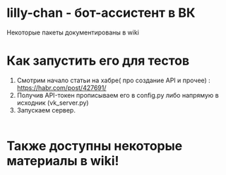 # lilly-chan - бот-ассистент в ВК
Некоторые пакеты документированы в wiki

# Как запустить его для тестов
1.  Смотрим начало статьи на хабре( про создание API и прочее) : https://habr.com/post/427691/<br/>
2.  Получив API-токен прописываем его в config.py либо напрямую в исходник (vk_server.py)<br/>
3.  Запускаем сервер.
<br/><br/>
# Также доступны некоторые материалы в wiki!
